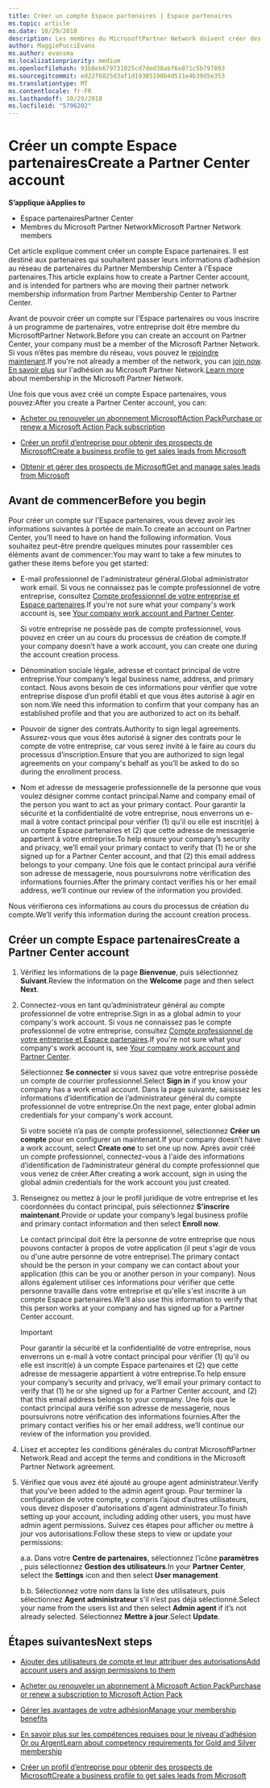 ```yaml
---
title: Créer un compte Espace partenaires | Espace partenaires
ms.topic: article
ms.date: 10/29/2018
description: Les membres du MicrosoftPartner Network doivent créer des comptes Espace partenaires pour gérer leurs revenus du réseau et leurs compétences, ainsi que créer un profil d’entreprise.
author: MaggiePucciEvans
ms.author: evansma
ms.localizationpriority: medium
ms.openlocfilehash: 93b8eb679731025cd7ded38abf6e071c5b797893
ms.sourcegitcommit: ed22f6825d3af1d19385198b4d511e4b39d5e353
ms.translationtype: MT
ms.contentlocale: fr-FR
ms.lasthandoff: 10/29/2018
ms.locfileid: "5796202"
---
```

# <a name="create-a-partner-center-account"></a><span data-ttu-id="e9e85-103">Créer un compte Espace partenaires</span><span class="sxs-lookup"><span data-stu-id="e9e85-103">Create a Partner Center account</span></span>

**<span data-ttu-id="e9e85-104">S’applique à</span><span class="sxs-lookup"><span data-stu-id="e9e85-104">Applies to</span></span>**

-   <span data-ttu-id="e9e85-105">Espace partenaires</span><span class="sxs-lookup"><span data-stu-id="e9e85-105">Partner Center</span></span>
-   <span data-ttu-id="e9e85-106">Membres du Microsoft Partner Network</span><span class="sxs-lookup"><span data-stu-id="e9e85-106">Microsoft Partner Network members</span></span>


<span data-ttu-id="e9e85-107">Cet article explique comment créer un compte Espace partenaires. Il est destiné aux partenaires qui souhaitent passer leurs informations d’adhésion au réseau de partenaires du Partner Membership Center à l'Espace partenaires.</span><span class="sxs-lookup"><span data-stu-id="e9e85-107">This article explains how to create a Partner Center account, and is intended for partners who are moving their partner network membership information from Partner Membership Center to Partner Center.</span></span> 

<span data-ttu-id="e9e85-108">Avant de pouvoir créer un compte sur l'Espace partenaires ou vous inscrire à un programme de partenaires, votre entreprise doit être membre du MicrosoftPartner Network.</span><span class="sxs-lookup"><span data-stu-id="e9e85-108">Before you can create an account on Partner Center, your company must be a member of the Microsoft Partner Network.</span></span> <span data-ttu-id="e9e85-109">Si vous n’êtes pas membre du réseau, vous pouvez le [rejoindre maintenant](https://partners.microsoft.com/PartnerProgram/simplifiedenrollment.aspx).</span><span class="sxs-lookup"><span data-stu-id="e9e85-109">If you're not already a member of the network, you can [join now](https://partners.microsoft.com/PartnerProgram/simplifiedenrollment.aspx).</span></span>  <span data-ttu-id="e9e85-110">[En savoir plus](https://partner.microsoft.com/membership) sur l'adhésion au Microsoft Partner Network.</span><span class="sxs-lookup"><span data-stu-id="e9e85-110">[Learn more](https://partner.microsoft.com/membership) about membership in the Microsoft Partner Network.</span></span>  

<span data-ttu-id="e9e85-111">Une fois que vous avez créé un compte Espace partenaires, vous pouvez:</span><span class="sxs-lookup"><span data-stu-id="e9e85-111">After you create a Partner Center account, you can:</span></span>

-   [<span data-ttu-id="e9e85-112">Acheter ou renouveler un abonnement MicrosoftAction Pack</span><span class="sxs-lookup"><span data-stu-id="e9e85-112">Purchase or renew a Microsoft Action Pack subscription</span></span>](mpn-get-action-pack.md)

-   [<span data-ttu-id="e9e85-113">Créer un profil d’entreprise pour obtenir des prospects de Microsoft</span><span class="sxs-lookup"><span data-stu-id="e9e85-113">Create a business profile to get sales leads from Microsoft</span></span>](create-a-marketing-profile.md)

-   [<span data-ttu-id="e9e85-114">Obtenir et gérer des prospects de Microsoft</span><span class="sxs-lookup"><span data-stu-id="e9e85-114">Get and manage sales leads from Microsoft</span></span>](responding-to-referrals.md)

## <a name="before-you-begin"></a><span data-ttu-id="e9e85-115">Avant de commencer</span><span class="sxs-lookup"><span data-stu-id="e9e85-115">Before you begin</span></span>

<span data-ttu-id="e9e85-116">Pour créer un compte sur l'Espace partenaires, vous devez avoir les informations suivantes à portée de main.</span><span class="sxs-lookup"><span data-stu-id="e9e85-116">To create an account on Partner Center, you’ll need to have on hand the following information.</span></span> <span data-ttu-id="e9e85-117">Vous souhaitez peut-être prendre quelques minutes pour rassembler ces éléments avant de commencer:</span><span class="sxs-lookup"><span data-stu-id="e9e85-117">You may want to take a few minutes to gather these items before you get started:</span></span>

-   <span data-ttu-id="e9e85-118">E-mail professionnel de l'administrateur général.</span><span class="sxs-lookup"><span data-stu-id="e9e85-118">Global administrator work email.</span></span> <span data-ttu-id="e9e85-119">Si vous ne connaissez pas le compte professionnel de votre entreprise, consultez [Compte professionnel de votre entreprise et Espace partenaires](azure-active-directory-tenants-and-partner-center.md).</span><span class="sxs-lookup"><span data-stu-id="e9e85-119">If you're not sure what your company's work account is, see [Your company work account and Partner Center](azure-active-directory-tenants-and-partner-center.md).</span></span>

    <span data-ttu-id="e9e85-120">Si votre entreprise ne possède pas de compte professionnel, vous pouvez en créer un au cours du processus de création de compte.</span><span class="sxs-lookup"><span data-stu-id="e9e85-120">If your company doesn’t have a work account, you can create one during the account creation process.</span></span> 

-   <span data-ttu-id="e9e85-121">Dénomination sociale légale, adresse et contact principal de votre entreprise.</span><span class="sxs-lookup"><span data-stu-id="e9e85-121">Your company’s legal business name, address, and primary contact.</span></span> <span data-ttu-id="e9e85-122">Nous avons besoin de ces informations pour vérifier que votre entreprise dispose d’un profil établi et que vous êtes autorisé à agir en son nom.</span><span class="sxs-lookup"><span data-stu-id="e9e85-122">We need this information to confirm that your company has an established profile and that you are authorized to act on its behalf.</span></span> 

-   <span data-ttu-id="e9e85-123">Pouvoir de signer des contrats.</span><span class="sxs-lookup"><span data-stu-id="e9e85-123">Authority to sign legal agreements.</span></span> <span data-ttu-id="e9e85-124">Assurez-vous que vous êtes autorisé à signer des contrats pour le compte de votre entreprise, car vous serez invité à le faire au cours du processus d’inscription.</span><span class="sxs-lookup"><span data-stu-id="e9e85-124">Ensure that you are authorized to sign legal agreements on your company's behalf as you’ll be asked to do so during the enrollment process.</span></span>

-   <span data-ttu-id="e9e85-125">Nom et adresse de messagerie professionnelle de la personne que vous voulez désigner comme contact principal.</span><span class="sxs-lookup"><span data-stu-id="e9e85-125">Name and company email of the person you want to act as your primary contact.</span></span> <span data-ttu-id="e9e85-126">Pour garantir la sécurité et la confidentialité de votre entreprise, nous enverrons un e-mail à votre contact principal pour vérifier (1) qu'il ou elle est inscrit(e) à un compte Espace partenaires et (2) que cette adresse de messagerie appartient à votre entreprise.</span><span class="sxs-lookup"><span data-stu-id="e9e85-126">To help ensure your company’s security and privacy, we’ll email your primary contact to verify that (1) he or she signed up for a Partner Center account, and that (2) this email address belongs to your company.</span></span> <span data-ttu-id="e9e85-127">Une fois que le contact principal aura vérifié son adresse de messagerie, nous poursuivrons notre vérification des informations fournies.</span><span class="sxs-lookup"><span data-stu-id="e9e85-127">After the primary contact verifies his or her email address, we’ll continue our review of the information you provided.</span></span>

<span data-ttu-id="e9e85-128">Nous vérifierons ces informations au cours du processus de création du compte.</span><span class="sxs-lookup"><span data-stu-id="e9e85-128">We’ll verify this information during the account creation process.</span></span> 
 
## <a name="create-a-partner-center-account"></a><span data-ttu-id="e9e85-129">Créer un compte Espace partenaires</span><span class="sxs-lookup"><span data-stu-id="e9e85-129">Create a Partner Center account</span></span>

1.  <span data-ttu-id="e9e85-130">Vérifiez les informations de la page **Bienvenue**, puis sélectionnez **Suivant**.</span><span class="sxs-lookup"><span data-stu-id="e9e85-130">Review the information on the **Welcome** page and then select **Next**.</span></span>

2.  <span data-ttu-id="e9e85-131">Connectez-vous en tant qu’administrateur général au compte professionnel de votre entreprise.</span><span class="sxs-lookup"><span data-stu-id="e9e85-131">Sign in as a global admin to your company's work account.</span></span> <span data-ttu-id="e9e85-132">Si vous ne connaissez pas le compte professionnel de votre entreprise, consultez [Compte professionnel de votre entreprise et Espace partenaires](azure-active-directory-tenants-and-partner-center.md).</span><span class="sxs-lookup"><span data-stu-id="e9e85-132">If you're not sure what your company's work account is, see [Your company work account and Partner Center](azure-active-directory-tenants-and-partner-center.md).</span></span>

    <span data-ttu-id="e9e85-133">Sélectionnez **Se connecter** si vous savez que votre entreprise possède un compte de courrier professionnel.</span><span class="sxs-lookup"><span data-stu-id="e9e85-133">Select **Sign in** if you know your company has a work email account.</span></span> <span data-ttu-id="e9e85-134">Dans la page suivante, saisissez les informations d’identification de l’administrateur général du compte professionnel de votre entreprise.</span><span class="sxs-lookup"><span data-stu-id="e9e85-134">On the next page, enter global admin credentials for your company's work account.</span></span> 

    <span data-ttu-id="e9e85-135">Si votre société n’a pas de compte professionnel, sélectionnez **Créer un compte** pour en configurer un maintenant.</span><span class="sxs-lookup"><span data-stu-id="e9e85-135">If your company doesn’t have a work account, select **Create one** to set one up now.</span></span> <span data-ttu-id="e9e85-136">Après avoir créé un compte professionnel, connectez-vous à l'aide des informations d’identification de l’administrateur général du compte professionnel que vous venez de créer.</span><span class="sxs-lookup"><span data-stu-id="e9e85-136">After creating a work account, sign in using the global admin credentials for the work account you just created.</span></span>

3.  <span data-ttu-id="e9e85-137">Renseignez ou mettez à jour le profil juridique de votre entreprise et les coordonnées du contact principal, puis sélectionnez **S’inscrire maintenant**.</span><span class="sxs-lookup"><span data-stu-id="e9e85-137">Provide or update your company’s legal business profile and primary contact information and then select **Enroll now**.</span></span> 

    <span data-ttu-id="e9e85-138">Le contact principal doit être la personne de votre entreprise que nous pouvons contacter à propos de votre application (il peut s'agir de vous ou d'une autre personne de votre entreprise).</span><span class="sxs-lookup"><span data-stu-id="e9e85-138">The primary contact should be the person in your company we can contact about your application (this can be you or another person in your company).</span></span> <span data-ttu-id="e9e85-139">Nous allons également utiliser ces informations pour vérifier que cette personne travaille dans votre entreprise et qu'elle s'est inscrite à un compte Espace partenaires.</span><span class="sxs-lookup"><span data-stu-id="e9e85-139">We'll also use this information to verify that this person works at your company and has signed up for a Partner Center account.</span></span>

    > [!IMPORTANT]  
    > <span data-ttu-id="e9e85-140">Pour garantir la sécurité et la confidentialité de votre entreprise, nous enverrons un e-mail à votre contact principal pour vérifier (1) qu'il ou elle est inscrit(e) à un compte Espace partenaires et (2) que cette adresse de messagerie appartient à votre entreprise.</span><span class="sxs-lookup"><span data-stu-id="e9e85-140">To help ensure your company’s security and privacy, we’ll email your primary contact to verify that (1) he or she signed up for a Partner Center account, and (2) that this email address belongs to your company.</span></span> <span data-ttu-id="e9e85-141">Une fois que le contact principal aura vérifié son adresse de messagerie, nous poursuivrons notre vérification des informations fournies.</span><span class="sxs-lookup"><span data-stu-id="e9e85-141">After the primary contact verifies his or her email address, we’ll continue our review of the information you provided.</span></span>

4.  <span data-ttu-id="e9e85-142">Lisez et acceptez les conditions générales du contrat MicrosoftPartner Network.</span><span class="sxs-lookup"><span data-stu-id="e9e85-142">Read and accept the terms and conditions in the Microsoft Partner Network agreement.</span></span> 

5.  <span data-ttu-id="e9e85-143">Vérifiez que vous avez été ajouté au groupe agent administrateur.</span><span class="sxs-lookup"><span data-stu-id="e9e85-143">Verify that you’ve been added to the admin agent group.</span></span> <span data-ttu-id="e9e85-144">Pour terminer la configuration de votre compte, y compris l’ajout d’autres utilisateurs, vous devez disposer d'autorisations d'agent administrateur.</span><span class="sxs-lookup"><span data-stu-id="e9e85-144">To finish setting up your account, including adding other users, you must have admin agent permissions.</span></span> <span data-ttu-id="e9e85-145">Suivez ces étapes pour afficher ou mettre à jour vos autorisations:</span><span class="sxs-lookup"><span data-stu-id="e9e85-145">Follow these steps to view or update your permissions:</span></span>

    <span data-ttu-id="e9e85-146">a.</span><span class="sxs-lookup"><span data-stu-id="e9e85-146">a.</span></span> <span data-ttu-id="e9e85-147">Dans votre **Centre de partenaires**, sélectionnez l’icône **paramètres** , puis sélectionnez **Gestion des utilisateurs**.</span><span class="sxs-lookup"><span data-stu-id="e9e85-147">In your **Partner Center**, select the **Settings** icon and then select **User management**.</span></span>  

    <span data-ttu-id="e9e85-148">b.</span><span class="sxs-lookup"><span data-stu-id="e9e85-148">b.</span></span> <span data-ttu-id="e9e85-149">Sélectionnez votre nom dans la liste des utilisateurs, puis sélectionnez **Agent administrateur** s'il n’est pas déjà sélectionné.</span><span class="sxs-lookup"><span data-stu-id="e9e85-149">Select your name from the users list and then select **Admin agent** if it’s not already selected.</span></span> <span data-ttu-id="e9e85-150">Sélectionnez **Mettre à jour**.</span><span class="sxs-lookup"><span data-stu-id="e9e85-150">Select **Update**.</span></span>  

## <a name="next-steps"></a><span data-ttu-id="e9e85-151">Étapes suivantes</span><span class="sxs-lookup"><span data-stu-id="e9e85-151">Next steps</span></span>

-   [<span data-ttu-id="e9e85-152">Ajouter des utilisateurs de compte et leur attribuer des autorisations</span><span class="sxs-lookup"><span data-stu-id="e9e85-152">Add account users and assign permissions to them</span></span>](create-user-accounts-and-set-permissions.md)

-   [<span data-ttu-id="e9e85-153">Acheter ou renouveler un abonnement à Microsoft Action Pack</span><span class="sxs-lookup"><span data-stu-id="e9e85-153">Purchase or renew a subscription to Microsoft Action Pack</span></span>](mpn-get-action-pack.md)

-   [<span data-ttu-id="e9e85-154">Gérer les avantages de votre adhésion</span><span class="sxs-lookup"><span data-stu-id="e9e85-154">Manage your membership benefits</span></span>](manage-your-partner-network-benefits.md)

-   [<span data-ttu-id="e9e85-155">En savoir plus sur les compétences requises pour le niveau d'adhésion Or ou Argent</span><span class="sxs-lookup"><span data-stu-id="e9e85-155">Learn about competency requirements for Gold and Silver membership</span></span>](https://partner.microsoft.com/membership/competencies)

-   [<span data-ttu-id="e9e85-156">Créer un profil d’entreprise pour obtenir des prospects de Microsoft</span><span class="sxs-lookup"><span data-stu-id="e9e85-156">Create a business profile to get sales leads from Microsoft</span></span>](create-a-marketing-profile.md)